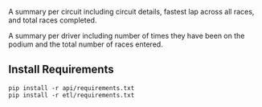 A summary per circuit including circuit details, fastest lap across all races, and total races completed.



A summary per driver including number of times they have been on the podium and the total number of races entered.




## Install Requirements

```
pip install -r api/requirements.txt
pip install -r etl/requirements.txt
```